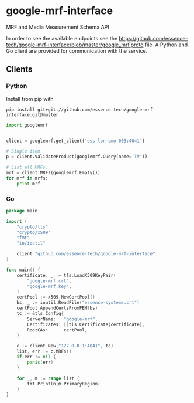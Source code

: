 # google-mrf-interface

MRF and Media Measurement Schema API

In order to see the available endpoints see the https://github.com/essence-tech/google-mrf-interface/blob/master/google_mrf.proto file. A
Python and Go client are provided for communication with the service.

## Clients

### Python
Install from pip with
```
pip install git+git://github.com/essence-tech/google-mrf-interface.git@master
```

```python
import googlemrf


client = googlemrf.get_client('ess-lon-cmo-003:4041')

# Single item.
p = client.ValidateProduct(googlemrf.Query(name='TV'))

# List all MRFs.
mrf = client.MRFs(googlemrf.Empty())
for mrf in mrfs:
    print mrf

```

### Go

```go
package main

import (
	"crypto/tls"
	"crypto/x509"
	"fmt"
	"io/ioutil"

	client "github.com/essence-tech/google-mrf-interface"
)

func main() {
	certificate, _ := tls.LoadX509KeyPair(
		"google-mrf.crt",
		"google-mrf.key",
	)
	certPool := x509.NewCertPool()
	bs, _ := ioutil.ReadFile("essence-systems.crt")
	certPool.AppendCertsFromPEM(bs)
	tc := &tls.Config{
		ServerName:   "google-mrf",
		Certificates: []tls.Certificate{certificate},
		RootCAs:      certPool,
	}

	c := client.New("127.0.0.1:4041", tc)
	list, err := c.MRFs()
	if err != nil {
		panic(err)
	}

	for _, m := range list {
		fmt.Println(m.PrimaryRegion)
	}
}
```
